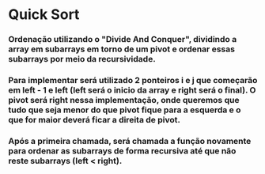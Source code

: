 ﻿# Quick Sort
### Ordenação utilizando o "Divide And Conquer", dividindo a array em subarrays em torno de um pivot e ordenar essas subarrays por meio da recursividade.
### Para implementar será utilizado 2 ponteiros i e j que começarão em left - 1 e left (left será o inicio da array e right será o final). O pivot será right nessa implementação, onde queremos que tudo que seja menor do que pivot fique para a esquerda e o que for maior deverá ficar a direita de pivot.
### Após a primeira chamada, será chamada a função novamente para ordenar as subarrays de forma recursiva até que não reste subarrays (left < right).